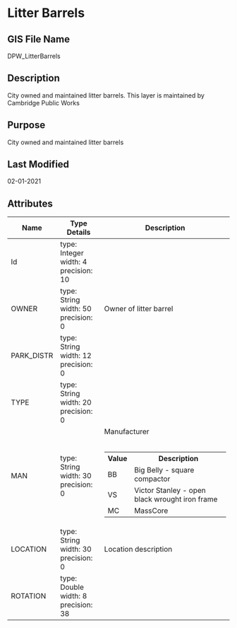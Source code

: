 # Litter Barrels
## GIS File Name
DPW_LitterBarrels
## Description
<DIV STYLE="text-align:Left;"><DIV><DIV><P><SPAN>City owned and maintained litter barrels. This layer is maintained by Cambridge Public Works</SPAN></P></DIV></DIV></DIV>

## Purpose
City owned and maintained litter barrels
## Last Modified
02-01-2021
## Attributes
|Name|Type Details|Description|
|----|------------|-----------|
|Id|type: Integer<br/>width: 4<br/>precision: 10||
|OWNER|type: String<br/>width: 50<br/>precision: 0|Owner of litter barrel |
|PARK_DISTR|type: String<br/>width: 12<br/>precision: 0||
|TYPE|type: String<br/>width: 20<br/>precision: 0||
|MAN|type: String<br/>width: 30<br/>precision: 0|Manufacturer<br/><br /><table><tr><th style="font-weight:bold;">Value</th><th style="font-weight:bold;">Description</th></tr><tr><td>BB</td><td>Big Belly - square compactor</td></tr><tr><td>VS</td><td>Victor Stanley - open black wrought iron frame</td></tr><tr><td>MC</td><td>MassCore</td></tr></table>|
|LOCATION|type: String<br/>width: 30<br/>precision: 0|Location description |
|ROTATION|type: Double<br/>width: 8<br/>precision: 38||
